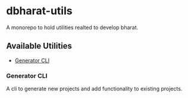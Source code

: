 # dbharat-utils

A monorepo to hold utilities realted to develop bharat.

## Available Utilities

- [Generator CLI](#generator-cli)

### Generator CLI

A cli to generate new projects and add functionality to existing projects.
